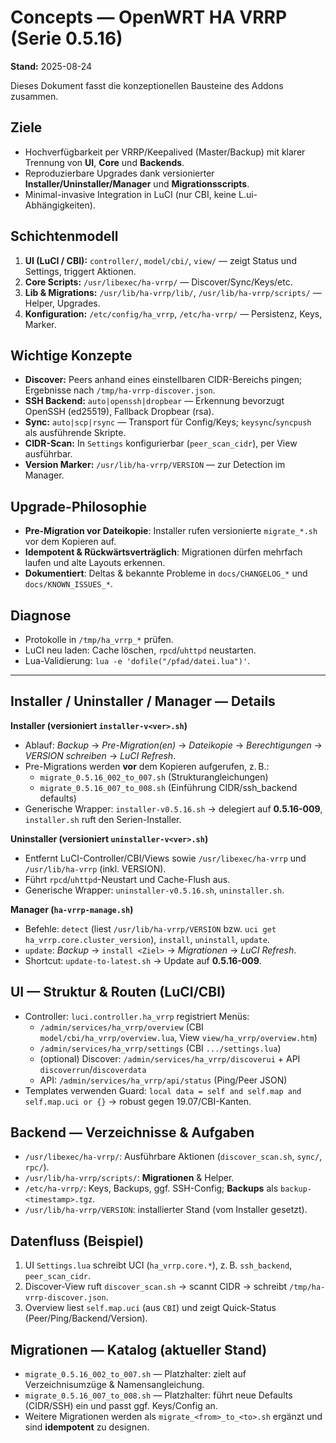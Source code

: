 # Concepts — OpenWRT HA VRRP (Serie 0.5.16)
**Stand:** 2025-08-24

Dieses Dokument fasst die konzeptionellen Bausteine des Addons zusammen.

## Ziele
- Hochverfügbarkeit per VRRP/Keepalived (Master/Backup) mit klarer Trennung von **UI**, **Core** und **Backends**.
- Reproduzierbare Upgrades dank versionierter **Installer/Uninstaller/Manager** und **Migrationsscripts**.
- Minimal-invasive Integration in LuCI (nur CBI, keine L.ui-Abhängigkeiten).

## Schichtenmodell
1. **UI (LuCI / CBI):** `controller/`, `model/cbi/`, `view/` — zeigt Status und Settings, triggert Aktionen.
2. **Core Scripts:** `/usr/libexec/ha-vrrp/` — Discover/Sync/Keys/etc.
3. **Lib & Migrations:** `/usr/lib/ha-vrrp/lib/`, `/usr/lib/ha-vrrp/scripts/` — Helper, Upgrades.
4. **Konfiguration:** `/etc/config/ha_vrrp`, `/etc/ha-vrrp/` — Persistenz, Keys, Marker.

## Wichtige Konzepte
- **Discover:** Peers anhand eines einstellbaren CIDR-Bereichs pingen; Ergebnisse nach `/tmp/ha-vrrp-discover.json`.
- **SSH Backend:** `auto|openssh|dropbear` — Erkennung bevorzugt OpenSSH (ed25519), Fallback Dropbear (rsa).
- **Sync:** `auto|scp|rsync` — Transport für Config/Keys; `keysync`/`syncpush` als ausführende Skripte.
- **CIDR-Scan:** In `Settings` konfigurierbar (`peer_scan_cidr`), per View ausführbar.
- **Version Marker:** `/usr/lib/ha-vrrp/VERSION` — zur Detection im Manager.

## Upgrade-Philosophie
- **Pre-Migration vor Dateikopie**: Installer rufen versionierte `migrate_*.sh` vor dem Kopieren auf.
- **Idempotent & Rückwärtsverträglich**: Migrationen dürfen mehrfach laufen und alte Layouts erkennen.
- **Dokumentiert**: Deltas & bekannte Probleme in `docs/CHANGELOG_*` und `docs/KNOWN_ISSUES_*`.

## Diagnose
- Protokolle in `/tmp/ha_vrrp_*` prüfen.
- LuCI neu laden: Cache löschen, `rpcd`/`uhttpd` neustarten.
- Lua-Validierung: `lua -e 'dofile("/pfad/datei.lua")'`.

---

## Installer / Uninstaller / Manager — Details

**Installer (versioniert `installer-v<ver>.sh`)**
- Ablauf: *Backup* → *Pre-Migration(en)* → *Dateikopie* → *Berechtigungen* → *VERSION schreiben* → *LuCI Refresh*.
- Pre-Migrations werden **vor** dem Kopieren aufgerufen, z. B.:
  - `migrate_0.5.16_002_to_007.sh` (Strukturangleichungen)
  - `migrate_0.5.16_007_to_008.sh` (Einführung CIDR/ssh_backend defaults)
- Generische Wrapper: `installer-v0.5.16.sh` → delegiert auf **0.5.16-009**, `installer.sh` ruft den Serien-Installer.

**Uninstaller (versioniert `uninstaller-v<ver>.sh`)**
- Entfernt LuCI-Controller/CBI/Views sowie `/usr/libexec/ha-vrrp` und `/usr/lib/ha-vrrp` (inkl. VERSION).
- Führt `rpcd`/`uhttpd`-Neustart und Cache-Flush aus.
- Generische Wrapper: `uninstaller-v0.5.16.sh`, `uninstaller.sh`.

**Manager (`ha-vrrp-manage.sh`)**
- Befehle: `detect` (liest `/usr/lib/ha-vrrp/VERSION` bzw. `uci get ha_vrrp.core.cluster_version`), `install`, `uninstall`, `update`.
- `update`: *Backup* → `install <Ziel>` → *Migrationen* → *LuCI Refresh*.
- Shortcut: `update-to-latest.sh` → Update auf **0.5.16-009**.

## UI — Struktur & Routen (LuCI/CBI)
- Controller: `luci.controller.ha_vrrp` registriert Menüs:
  - `/admin/services/ha_vrrp/overview` (CBI `model/cbi/ha_vrrp/overview.lua`, View `view/ha_vrrp/overview.htm`)
  - `/admin/services/ha_vrrp/settings` (CBI `.../settings.lua`)
  - (optional) Discover: `/admin/services/ha_vrrp/discoverui` + API `discoverrun`/`discoverdata`
  - API: `/admin/services/ha_vrrp/api/status` (Ping/Peer JSON)
- Templates verwenden Guard: `local data = self and self.map and self.map.uci or {}` → robust gegen 19.07/CBI-Kanten.

## Backend — Verzeichnisse & Aufgaben
- `/usr/libexec/ha-vrrp/`: Ausführbare Aktionen (`discover_scan.sh`, `sync/`, `rpc/`).
- `/usr/lib/ha-vrrp/scripts/`: **Migrationen** & Helper.
- `/etc/ha-vrrp/`: Keys, Backups, ggf. SSH-Config; **Backups** als `backup-<timestamp>.tgz`.
- `/usr/lib/ha-vrrp/VERSION`: installierter Stand (vom Installer gesetzt).

## Datenfluss (Beispiel)
1. UI `Settings.lua` schreibt UCI (`ha_vrrp.core.*`), z. B. `ssh_backend`, `peer_scan_cidr`.
2. Discover-View ruft `discover_scan.sh` → scannt CIDR → schreibt `/tmp/ha-vrrp-discover.json`.
3. Overview liest `self.map.uci` (aus `CBI`) und zeigt Quick-Status (Peer/Ping/Backend/Version).

## Migrationen — Katalog (aktueller Stand)
- `migrate_0.5.16_002_to_007.sh` — Platzhalter: zielt auf Verzeichnisumzüge & Namensangleichung.
- `migrate_0.5.16_007_to_008.sh` — Platzhalter: führt neue Defaults (CIDR/SSH) ein und passt ggf. Keys/Config an.
- Weitere Migrationen werden als `migrate_<from>_to_<to>.sh` ergänzt und sind **idempotent** zu designen.

